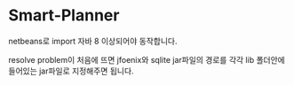# Smart-Planner

netbeans로 import
자바 8 이상되어야 동작합니다.

resolve problem이 처음에 뜨면 jfoenix와 sqlite jar파일의 경로를 각각 lib 폴더안에 들어있는 jar파일로 지정해주면 됩니다.
